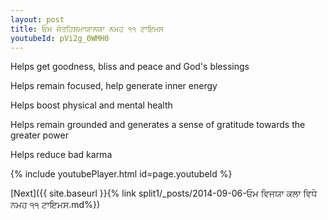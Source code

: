 ```yaml
---
layout: post
title: ਓਮ ਜੋਤਹਿਸ਼ਮਾਯਾਨਯਾ ਨਮਹ ੧੧ ਟਾਇਮਸ
youtubeId: pVi2g_0WMH0
---
```

 
 
Helps get goodness, bliss and peace and God's blessings
 
Helps remain focused, help generate inner energy 
 
Helps boost physical and mental health 
 
Helps remain grounded and generates a sense of gratitude towards the greater power 
 
Helps reduce bad karma
 
 
 
 


{% include youtubePlayer.html id=page.youtubeId %}
 
[Next]({{ site.baseurl }}{% link  split1/_posts/2014-09-06-ਓਮ ਵਿਜਯਾ ਕਲਾ ਵਿਧੇ ਨਮਹ ੧੧ ਟਾਇਮਸ.md%})
 
